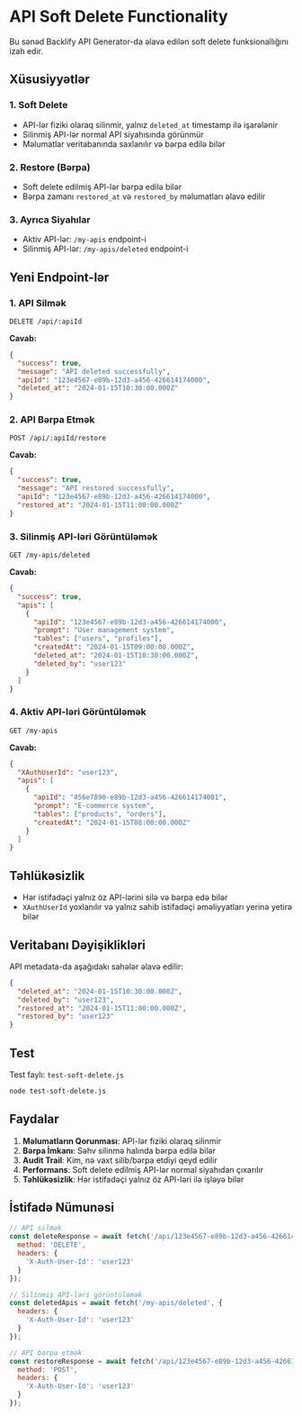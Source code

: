 # API Soft Delete Functionality

Bu sənəd Backlify API Generator-da əlavə edilən soft delete funksionallığını izah edir.

## Xüsusiyyətlər

### 1. Soft Delete
- API-lər fiziki olaraq silinmir, yalnız `deleted_at` timestamp ilə işarələnir
- Silinmiş API-lər normal API siyahısında görünmür
- Məlumatlar veritabanında saxlanılır və bərpa edilə bilər

### 2. Restore (Bərpa)
- Soft delete edilmiş API-lər bərpa edilə bilər
- Bərpa zamanı `restored_at` və `restored_by` məlumatları əlavə edilir

### 3. Ayrıca Siyahılar
- Aktiv API-lər: `/my-apis` endpoint-i
- Silinmiş API-lər: `/my-apis/deleted` endpoint-i

## Yeni Endpoint-lər

### 1. API Silmək
```http
DELETE /api/:apiId
```

**Cavab:**
```json
{
  "success": true,
  "message": "API deleted successfully",
  "apiId": "123e4567-e89b-12d3-a456-426614174000",
  "deleted_at": "2024-01-15T10:30:00.000Z"
}
```

### 2. API Bərpa Etmək
```http
POST /api/:apiId/restore
```

**Cavab:**
```json
{
  "success": true,
  "message": "API restored successfully",
  "apiId": "123e4567-e89b-12d3-a456-426614174000",
  "restored_at": "2024-01-15T11:00:00.000Z"
}
```

### 3. Silinmiş API-ləri Görüntüləmək
```http
GET /my-apis/deleted
```

**Cavab:**
```json
{
  "success": true,
  "apis": [
    {
      "apiId": "123e4567-e89b-12d3-a456-426614174000",
      "prompt": "User management system",
      "tables": ["users", "profiles"],
      "createdAt": "2024-01-15T09:00:00.000Z",
      "deleted_at": "2024-01-15T10:30:00.000Z",
      "deleted_by": "user123"
    }
  ]
}
```

### 4. Aktiv API-ləri Görüntüləmək
```http
GET /my-apis
```

**Cavab:**
```json
{
  "XAuthUserId": "user123",
  "apis": [
    {
      "apiId": "456e7890-e89b-12d3-a456-426614174001",
      "prompt": "E-commerce system",
      "tables": ["products", "orders"],
      "createdAt": "2024-01-15T08:00:00.000Z"
    }
  ]
}
```

## Təhlükəsizlik

- Hər istifadəçi yalnız öz API-lərini silə və bərpa edə bilər
- `XAuthUserId` yoxlanılır və yalnız sahib istifadəçi əməliyyatları yerinə yetirə bilər

## Veritabanı Dəyişiklikləri

API metadata-da aşağıdakı sahələr əlavə edilir:

```json
{
  "deleted_at": "2024-01-15T10:30:00.000Z",
  "deleted_by": "user123",
  "restored_at": "2024-01-15T11:00:00.000Z",
  "restored_by": "user123"
}
```

## Test

Test faylı: `test-soft-delete.js`

```bash
node test-soft-delete.js
```

## Faydalar

1. **Məlumatların Qorunması**: API-lər fiziki olaraq silinmir
2. **Bərpa İmkanı**: Səhv silinmə halında bərpa edilə bilər
3. **Audit Trail**: Kim, nə vaxt silib/bərpa etdiyi qeyd edilir
4. **Performans**: Soft delete edilmiş API-lər normal siyahıdan çıxarılır
5. **Təhlükəsizlik**: Hər istifadəçi yalnız öz API-ləri ilə işləyə bilər

## İstifadə Nümunəsi

```javascript
// API silmək
const deleteResponse = await fetch('/api/123e4567-e89b-12d3-a456-426614174000', {
  method: 'DELETE',
  headers: {
    'X-Auth-User-Id': 'user123'
  }
});

// Silinmiş API-ləri görüntüləmək
const deletedApis = await fetch('/my-apis/deleted', {
  headers: {
    'X-Auth-User-Id': 'user123'
  }
});

// API bərpa etmək
const restoreResponse = await fetch('/api/123e4567-e89b-12d3-a456-426614174000/restore', {
  method: 'POST',
  headers: {
    'X-Auth-User-Id': 'user123'
  }
});
```
